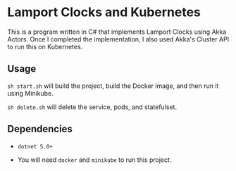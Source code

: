 # Lamport Clocks and Kubernetes

This is a program written in C# that implements Lamport Clocks using Akka Actors. Once I completed the implementation, I also used Akka's Cluster API to run this on Kubernetes.

## Usage

`sh start.sh` will build the project, build the Docker image, and then run it using Minikube.

`sh delete.sh` will delete the service, pods, and statefulset.

## Dependencies

- `dotnet 5.0+`

- You will need `docker` and `minikube` to run this project.
